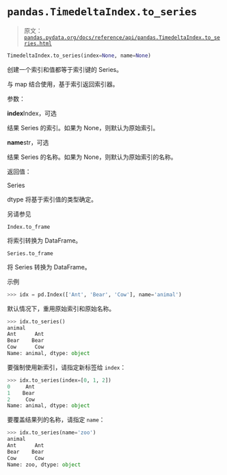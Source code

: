 # `pandas.TimedeltaIndex.to_series`

> 原文：[`pandas.pydata.org/docs/reference/api/pandas.TimedeltaIndex.to_series.html`](https://pandas.pydata.org/docs/reference/api/pandas.TimedeltaIndex.to_series.html)

```py
TimedeltaIndex.to_series(index=None, name=None)
```

创建一个索引和值都等于索引键的 Series。

与 map 结合使用，基于索引返回索引器。

参数：

**index**Index，可选

结果 Series 的索引。如果为 None，则默认为原始索引。

**name**str，可选

结果 Series 的名称。如果为 None，则默认为原始索引的名称。

返回值：

Series

dtype 将基于索引值的类型确定。

另请参见

`Index.to_frame`

将索引转换为 DataFrame。

`Series.to_frame`

将 Series 转换为 DataFrame。

示例

```py
>>> idx = pd.Index(['Ant', 'Bear', 'Cow'], name='animal') 
```

默认情况下，重用原始索引和原始名称。

```py
>>> idx.to_series()
animal
Ant      Ant
Bear    Bear
Cow      Cow
Name: animal, dtype: object 
```

要强制使用新索引，请指定新标签给 `index`：

```py
>>> idx.to_series(index=[0, 1, 2])
0     Ant
1    Bear
2     Cow
Name: animal, dtype: object 
```

要覆盖结果列的名称，请指定 `name`：

```py
>>> idx.to_series(name='zoo')
animal
Ant      Ant
Bear    Bear
Cow      Cow
Name: zoo, dtype: object 
```

